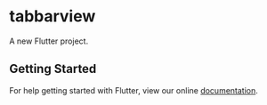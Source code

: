 # tabbarview

A new Flutter project.

## Getting Started

For help getting started with Flutter, view our online
[documentation](https://flutter.io/).
